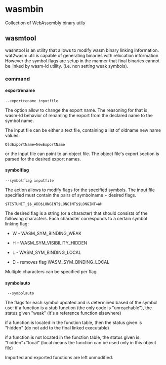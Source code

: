# wasmbin
Collection of WebAssembly binary utils

## wasmtool
wasmtool is an utility that allows to modify wasm binary linking information. wat2wasm util is capable of generating binaries with relocation information. However the symbol flags are setup in the manner that final binaries cannot be linked by wasm-ld utility. (i.e. non setting weak symbols).

### command

#### exportrename

    --exportrename inputfile
The option allow to change the export name. The reasoning for that is wasm-ld behavior of renaming the export from the declared name to the symbol name. 

The input file can be either a text file, containing a list of oldname new name values:

    OldExportName=NewExportName
or the input file can point to an object file. The object file's export section is parsed for the desired export names. 

#### symbolflag

    --symbolflag inputfile
The action allows to modify flags for the specified symbols.
The input file specified must contain the pairs of symbolname + desired flags.
  
    $TESTUNIT_$$_ADD$LONGINT$LONGINT$$LONGINT=WH
The desired flag is a string (or a character) that should consists of the following characters. Each character corresponds to a certain symbol linking flag:

* W - WASM_SYM_BINDING_WEAK

* H - WASM_SYM_VISIBILITY_HIDDEN

* L - WASM_SYM_BINDING_LOCAL
 
* D - removes flag WASM_SYM_BINDING_LOCAL

Multiple characters can be specified per flag.
     
#### symbolauto

     --symbolauto

The flags for each symbol updated and is determined based of the symbol use:
if a function is a stub function (the only code is "unreachable"), the status given
 "weak" (it's a reference function elsewhere)                                      

if a function is located in the function table, then the status given is           
 "hidden" (do not add to the final linked executable)                              

if a function is not located in the function table, the status given is:           
 "hidden"+"local" (local means the function can be used only in this object file)  
 
Imported and exported functions are left unmodified.
